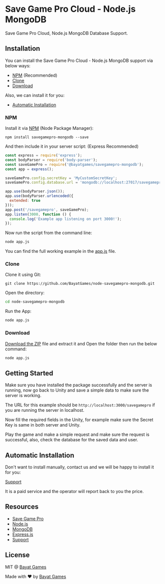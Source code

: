 # Save Game Pro Cloud - Node.js MongoDB

Save Game Pro Cloud, Node.js MongoDB Database Support.

## Installation

You can install the Save Game Pro Cloud - Node.js MongoDB support via below ways:

- [NPM](#npm) (Recommended)
- [Clone](#clone)
- [Download](#download)

Also, we can install it for you:

- [Automatic Installation](#automatic-installation)

### NPM

Install it via [NPM](https://npmjs.com) (Node Package Manager):

```
npm install savegamepro-mongodb --save
```

And then include it in your server script: (Express Recommended)

```javascript
const express = require('express');
const bodyParser = require('body-parser');
const saveGamePro = require('@bayatgames/savegamepro-mongodb');
const app = express();

saveGamePro.config.secretKey = 'MyCustomSecretKey';
saveGamePro.config.database.url = 'mongodb://localhost:27017/savegamepro';

app.use(bodyParser.json());
app.use(bodyParser.urlencoded({
  extended: true
}));
app.post('/savegamepro', saveGamePro);
app.listen(3000, function () {
  console.log('Example app listening on port 3000!');
});
```

Now run the script from the command line:

```bash
node app.js
```

You can find the full working example in the [app.js](https://github.com/BayatGames/node-savegamepro-mongodb/blob/master/app.js) file.

### Clone

Clone it using Git:

```
git clone https://github.com/BayatGames/node-savegamepro-mongodb.git
```

Open the directory:

```bash
cd node-savegamepro-mongodb
```

Run the App:

```bash
node app.js
```

### Download

[Download the ZIP](https://github.com/BayatGames/node-savegamepro-mongodb/archive/master.zip) file and extract it and Open the folder then run the below command:

```bash
node app.js
```

## Getting Started

Make sure you have installed the package successfully and the server is running, now go back to Unity and save a simple data to make sure the server is working.

The URL for this example should be `http://localhost:3000/savegamepro` if you are running the server in localhost.

Now fill the required fields in the Unity, for example make sure the Secret Key is same in both server and Unity.

Play the game and make a simple request and make sure the request is successful, also, check the database for the saved data and user.

## Automatic Installation

Don't want to install manually, contact us and we will be happy to install it for you:

[Support](https://github.com/BayatGames/Support)

It is a paid service and the operator will report back to you the price.

## Resources

- [Save Game Pro](https://github.com/BayatGames/SaveGamePro)
- [Node.js](https://nodejs.org)
- [MongoDB](https://www.mongodb.com)
- [Express.js](https://expressjs.com/)
- [Support](https://github.com/BayatGames/Support)

## License

MIT @ [Bayat Games](https://github.com/BayatGames)

Made with :heart: by [Bayat Games](https://github.com/BayatGames)
